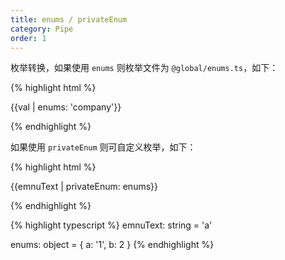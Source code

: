 ```yaml
---
title: enums / privateEnum
category: Pipe
order: 1
---
```


枚举转换，如果使用 `enums` 则枚举文件为 `@global/enums.ts`，如下：

{% highlight html %}
<p>{{val | enums: 'company'}}</p>
{% endhighlight %}


如果使用 `privateEnum` 则可自定义枚举，如下：

{% highlight html %}
<p>{{emnuText | privateEnum: enums}}</p>
{% endhighlight %}

{% highlight typescript %}
emnuText: string = 'a'

enums: object = {
  a: '1',
  b: 2
}
{% endhighlight %}

